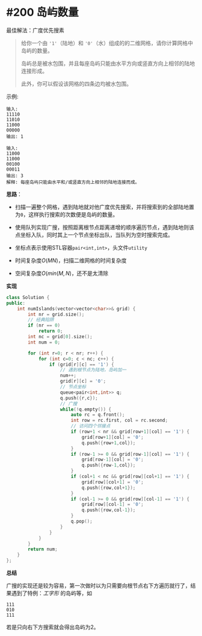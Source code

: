 # #200 岛屿数量

最佳解法：广度优先搜素
<!--more-->

> 给你一个由 `'1'`（陆地）和 `'0'`（水）组成的的二维网格，请你计算网格中岛屿的数量。
>
> 岛屿总是被水包围，并且每座岛屿只能由水平方向或竖直方向上相邻的陆地连接形成。
>
> 此外，你可以假设该网格的四条边均被水包围。

示例:

```
输入:
11110
11010
11000
00000
输出: 1
```

```
输入:
11000
11000
00100
00011
输出: 3
解释: 每座岛屿只能由水平和/或竖直方向上相邻的陆地连接而成。
```

**思路**：

- 扫描一遍整个网格，遇到陆地就对他广度优先搜索，并将搜索到的全部陆地置为`0`，这样执行搜索的次数便是岛屿的数量。

- 使用队列实现广搜，按照距离根节点距离递增的顺序遍历节点，遇到陆地则该点坐标入队，同时其上一个节点坐标出队，当队列为空时搜索完成。
- 坐标点表示使用STL容器`pair<int,int>`，头文件`utility`
- 时间复杂度$O(MN)$，扫描二维网格的时间复杂度
- 空间复杂度$O(min(M,N)$，还不是太清除

**实现**

```c++
class Solution {
public:
    int numIslands(vector<vector<char>>& grid) {
        int nr = grid.size();
        // 经典陷阱
        if (nr == 0)
            return 0;
        int nc = grid[0].size();
        int num = 0;

        for (int r=0; r < nr; r++) {
            for (int c=0; c < nc; c++) {
                if (grid[r][c] == '1') {
                    // 遇到根节点为陆地，岛屿加一
                    num++;
                    grid[r][c] = '0';
                    // 节点坐标
                    queue<pair<int,int>> q;
                    q.push({r,c});
                    // 广搜
                    while(!q.empty()) {
                        auto rc = q.front();
                        int row = rc.first, col = rc.second;
                        // 访问四个邻接点
                        if (row+1 < nr && grid[row+1][col] == '1') {
                            grid[row+1][col] = '0';
                            q.push({row+1,col});
                        }
                        if (row-1 >= 0 && grid[row-1][col] == '1') {
                            grid[row-1][col] = '0';
                            q.push({row-1,col});
                        }
                        if (col+1 < nc && grid[row][col+1] == '1') {
                            grid[row][col+1] = '0';
                            q.push({row,col+1});
                        }
                        if (col-1 >= 0 && grid[row][col-1] == '1') {
                            grid[row][col-1] = '0';
                            q.push({row,col-1});
                        }
                        q.pop();
                    }
                }
            }
        }
        return num;
    }
};
```

**总结**

广搜的实现还是较为容易，第一次做时以为只需要向根节点右下方遍历就行了，结果遇到了特例：*工字形* 的岛屿等，如

```
111
010
111
```

若是只向右下方搜索就会得出岛屿为2。


